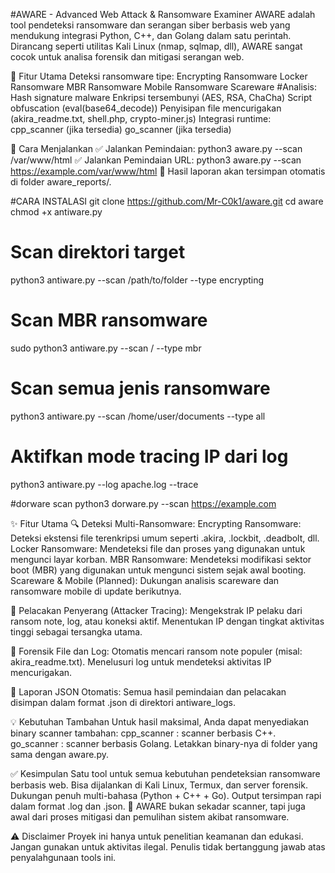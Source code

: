 #AWARE - Advanced Web Attack & Ransomware Examiner
AWARE adalah tool pendeteksi ransomware dan serangan siber berbasis web yang mendukung integrasi Python, C++, dan Golang dalam satu perintah. Dirancang seperti utilitas Kali Linux (nmap, sqlmap, dll), AWARE sangat cocok untuk analisa forensik dan mitigasi serangan web.

🔧 Fitur Utama
Deteksi ransomware tipe:
Encrypting Ransomware
Locker Ransomware
MBR Ransomware
Mobile Ransomware
Scareware
#Analisis:
Hash signature malware
Enkripsi tersembunyi (AES, RSA, ChaCha)
Script obfuscation (eval(base64_decode))
Penyisipan file mencurigakan (akira_readme.txt, shell.php, crypto-miner.js)
Integrasi runtime:
cpp_scanner (jika tersedia)
go_scanner (jika tersedia)

🚀 Cara Menjalankan
✅ Jalankan Pemindaian:
python3 aware.py --scan /var/www/html
✅ Jalankan Pemindaian URL:
python3 aware.py --scan https://example.com/var/www/html
📁 Hasil laporan akan tersimpan otomatis di folder aware_reports/.

#CARA INSTALASI 
git clone https://github.com/Mr-C0k1/aware.git
cd aware
chmod +x antiware.py
# Scan direktori target
python3 antiware.py --scan /path/to/folder --type encrypting
# Scan MBR ransomware
sudo python3 antiware.py --scan / --type mbr
# Scan semua jenis ransomware
python3 antiware.py --scan /home/user/documents --type all
# Aktifkan mode tracing IP dari log
python3 antiware.py --log apache.log --trace

#dorware scan 
python3 dorware.py --scan https://example.com 





✨ Fitur Utama
🔍 Deteksi Multi-Ransomware:
Encrypting Ransomware: Deteksi ekstensi file terenkripsi umum seperti .akira, .lockbit, .deadbolt, dll.
Locker Ransomware: Mendeteksi file dan proses yang digunakan untuk mengunci layar korban.
MBR Ransomware: Mendeteksi modifikasi sektor boot (MBR) yang digunakan untuk mengunci sistem sejak awal booting.
Scareware & Mobile (Planned): Dukungan analisis scareware dan ransomware mobile di update berikutnya.

🧠 Pelacakan Penyerang (Attacker Tracing):
Mengekstrak IP pelaku dari ransom note, log, atau koneksi aktif.
Menentukan IP dengan tingkat aktivitas tinggi sebagai tersangka utama.

📁 Forensik File dan Log:
Otomatis mencari ransom note populer (misal: akira_readme.txt).
Menelusuri log untuk mendeteksi aktivitas IP mencurigakan.

🧾 Laporan JSON Otomatis:
Semua hasil pemindaian dan pelacakan disimpan dalam format .json di direktori antiware_logs.


💡 Kebutuhan Tambahan
Untuk hasil maksimal, Anda dapat menyediakan binary scanner tambahan:
cpp_scanner : scanner berbasis C++.
go_scanner : scanner berbasis Golang.
Letakkan binary-nya di folder yang sama dengan aware.py.

✅ Kesimpulan
Satu tool untuk semua kebutuhan pendeteksian ransomware berbasis web.
Bisa dijalankan di Kali Linux, Termux, dan server forensik.
Dukungan penuh multi-bahasa (Python + C++ + Go).
Output tersimpan rapi dalam format .log dan .json.
🧠 AWARE bukan sekadar scanner, tapi juga awal dari proses mitigasi dan pemulihan sistem akibat ransomware.


⚠️ Disclaimer
Proyek ini hanya untuk penelitian keamanan dan edukasi. Jangan gunakan untuk aktivitas ilegal. Penulis tidak bertanggung jawab atas penyalahgunaan tools ini.
